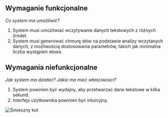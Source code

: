 ## Wymaganie funkcjonalne
*Co system ma umożliwić?* 
1. System musi umożliwiać wczytywanie danych tekstowych z różnych źródeł.
2. System musi generować chmurę słów na podstawie analizy wczytanych danych, z możliwością dostosowania parametrów, takich jak minimalna liczba wystąpień słowa.

## Wymagania niefunkcjonalne
*Jak system ma działać?* *Jakie ma mieć właściwości?*
1. System powinien być wydajny, aby przetwarzać dane tekstowe w kilka sekund.  
2. Interfejs użytkownika powinien być intuicyjny. 


![Śmieszny kot](https://media.tenor.com/AW8KSxi5SikAAAAi/nyan.gif)
